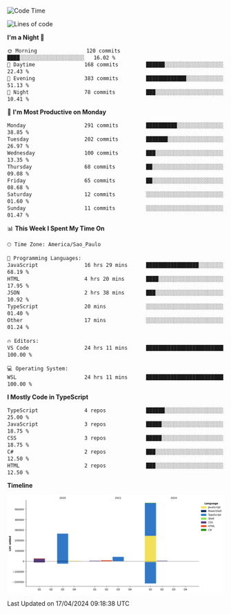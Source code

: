 <!--START_SECTION:waka-->
![Code Time](http://img.shields.io/badge/Code%20Time-2%2C441%20hrs%2056%20mins-blue)

![Lines of code](https://img.shields.io/badge/From%20Hello%20World%20I%27ve%20Written-903.8%20thousand%20lines%20of%20code-blue)

**I'm a Night 🦉** 

```text
🌞 Morning                120 commits         ████░░░░░░░░░░░░░░░░░░░░░   16.02 % 
🌆 Daytime                168 commits         ██████░░░░░░░░░░░░░░░░░░░   22.43 % 
🌃 Evening                383 commits         █████████████░░░░░░░░░░░░   51.13 % 
🌙 Night                  78 commits          ███░░░░░░░░░░░░░░░░░░░░░░   10.41 % 
```
📅 **I'm Most Productive on Monday** 

```text
Monday                   291 commits         ██████████░░░░░░░░░░░░░░░   38.85 % 
Tuesday                  202 commits         ███████░░░░░░░░░░░░░░░░░░   26.97 % 
Wednesday                100 commits         ███░░░░░░░░░░░░░░░░░░░░░░   13.35 % 
Thursday                 68 commits          ██░░░░░░░░░░░░░░░░░░░░░░░   09.08 % 
Friday                   65 commits          ██░░░░░░░░░░░░░░░░░░░░░░░   08.68 % 
Saturday                 12 commits          ░░░░░░░░░░░░░░░░░░░░░░░░░   01.60 % 
Sunday                   11 commits          ░░░░░░░░░░░░░░░░░░░░░░░░░   01.47 % 
```


📊 **This Week I Spent My Time On** 

```text
🕑︎ Time Zone: America/Sao_Paulo

💬 Programming Languages: 
JavaScript               16 hrs 29 mins      █████████████████░░░░░░░░   68.19 % 
HTML                     4 hrs 20 mins       ████░░░░░░░░░░░░░░░░░░░░░   17.95 % 
JSON                     2 hrs 38 mins       ███░░░░░░░░░░░░░░░░░░░░░░   10.92 % 
TypeScript               20 mins             ░░░░░░░░░░░░░░░░░░░░░░░░░   01.40 % 
Other                    17 mins             ░░░░░░░░░░░░░░░░░░░░░░░░░   01.24 % 

🔥 Editors: 
VS Code                  24 hrs 11 mins      █████████████████████████   100.00 % 

💻 Operating System: 
WSL                      24 hrs 11 mins      █████████████████████████   100.00 % 
```

**I Mostly Code in TypeScript** 

```text
TypeScript               4 repos             ██████░░░░░░░░░░░░░░░░░░░   25.00 % 
JavaScript               3 repos             █████░░░░░░░░░░░░░░░░░░░░   18.75 % 
CSS                      3 repos             █████░░░░░░░░░░░░░░░░░░░░   18.75 % 
C#                       2 repos             ███░░░░░░░░░░░░░░░░░░░░░░   12.50 % 
HTML                     2 repos             ███░░░░░░░░░░░░░░░░░░░░░░   12.50 % 
```



**Timeline**

![Lines of Code chart](https://raw.githubusercontent.com/jonhoffmam/jonhoffmam/master/assets/bar_graph.png)


 Last Updated on 17/04/2024 09:18:38 UTC
<!--END_SECTION:waka-->
